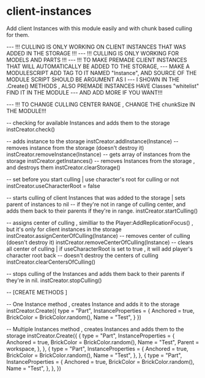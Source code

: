 # client-instances
Add client Instances with this module easily and with chunk based culling for them.

--- !!! CULLING IS ONLY WORKING ON CLIENT INSTANCES THAT WAS ADDED IN THE STORAGE !!!
--- !!! CULLING IS ONLY WORKING FOR MODELS AND PARTS !!!
--- !!! TO MAKE PREMADE CLIENT INSTANCES THAT WILL AUTOMATICALLY BE ADDED TO THE STORAGE,
--- MAKE A MODULESCRIPT ADD TAG TO IT NAMED "Instance", AND SOURCE OF THE MODULE SCRIPT SHOULD BE ARGUMENT AS I
--- I SHOWN IN THE .Create() METHODS , ALSO PREMADE INSTANCES HAVE Classes "whitelist" FIND IT IN THE MODULE
--- AND ADD MORE IF YOU WANT!!!

--- !!! TO CHANGE CULLING CENTER RANGE , CHANGE THE chunkSize IN THE MODULE!!!

-- checking for available Instances and adds them to the storage
instCreator.check()

-- adds instance to the storage
instCreator.addInstance(Instance)
-- removes instance from the storage (doesn't destroy it)
instCreator.removeInstance(Instance)
-- gets array of instances from the storage
instCreator.getInstances()
-- removes Instances from the storage , and destroys them
instCreator.clearStorage()

-- set before you start culling | use character's root for culling or not
instCreator.useCharacterRoot = false 

-- starts culling of client Instances that was added to the storage | sets parent of instances to nil
-- if they're not in range of culling center, and adds them back to their parents if they're in range.
instCreator.startCulling() 

-- assigns center of culling , similliar to the Player:AddReplicationFocus() , but it's only for client instances in the storage
instCreator.assignCenterOfCulling(Instance)
-- removes center of culling (doesn't destroy it)
instCreator.removeCenterOfCulling(Instance)
-- clears all center of culling | if useCharacterRoot is set to true , it will add player's character root back
-- doesn't destroy the centers of culling
instCreator.clearCentersOfCulling()

-- stops culling of the Instances and adds them back to their parents if they're in nil.
instCreator.stopCulling()





-- [CREATE METHODS ]

-- One Instance method , creates Instance and adds it to the storage
instCreator.Create({
	type = "Part",
	InstanceProperties = {
		Anchored = true,
		BrickColor = BrickColor.random(),
		Name = "Test",
	}
})

-- Multiple Instances method , creates Instances and adds them to the storage
instCreator.Create({
	{
		type = "Part",
		InstanceProperties = {
			Anchored = true,
			BrickColor = BrickColor.random(),
			Name = "Test",
			Parent = workspace,
		},
	},
	{
		type = "Part",
		InstanceProperties = {
			Anchored = true,
			BrickColor = BrickColor.random(),
			Name = "Test",
		},
	},
	{
		type = "Part",
		InstanceProperties = {
			Anchored = true,
			BrickColor = BrickColor.random(),
			Name = "Test",
		},
	},
})

